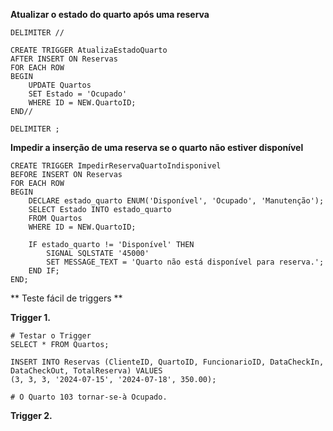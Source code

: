**Atualizar o estado do quarto após uma reserva**
```
DELIMITER //

CREATE TRIGGER AtualizaEstadoQuarto 
AFTER INSERT ON Reservas 
FOR EACH ROW 
BEGIN
    UPDATE Quartos 
    SET Estado = 'Ocupado' 
    WHERE ID = NEW.QuartoID;
END//

DELIMITER ;
```
**Impedir a inserção de uma reserva se o quarto não estiver disponível**

```
CREATE TRIGGER ImpedirReservaQuartoIndisponivel 
BEFORE INSERT ON Reservas 
FOR EACH ROW 
BEGIN
    DECLARE estado_quarto ENUM('Disponível', 'Ocupado', 'Manutenção');
    SELECT Estado INTO estado_quarto 
    FROM Quartos 
    WHERE ID = NEW.QuartoID;

    IF estado_quarto != 'Disponível' THEN
        SIGNAL SQLSTATE '45000' 
        SET MESSAGE_TEXT = 'Quarto não está disponível para reserva.';
    END IF;
END;
```

** Teste fácil de triggers **

**Trigger 1.**

```
# Testar o Trigger
SELECT * FROM Quartos;

INSERT INTO Reservas (ClienteID, QuartoID, FuncionarioID, DataCheckIn, DataCheckOut, TotalReserva) VALUES
(3, 3, 3, '2024-07-15', '2024-07-18', 350.00);

# O Quarto 103 tornar-se-à Ocupado.

```

**Trigger 2.**

```

```
